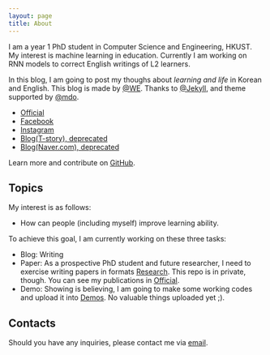 ```yaml
---
layout: page
title: About
---
```


<p class="message">
  I am a year 1 PhD student in Computer Science and Engineering, HKUST. My interest is machine learning in education. Currently I am working on RNN models to correct English writings of L2 learners.
</p>

In this blog, I am going to post my thoughs about *learning and life* in Korean and English. This blog is made by [@WE](https://www.facebook.com/woneui.hong). Thanks to [@Jekyll](https://jekyllrb.com/), and theme supported by [@mdo](https://twitter.com/mdo).

* [Official](https://sites.google.com/view/woneuihong)
* [Facebook](https://www.facebook.com/woneui.hong)
* [Instagram](https://www.instagram.com/pattern_of_days)
* [Blog(T-story), deprecated](https://learningengineer.tistory.com)
* [Blog(Naver.com), deprecated](https://blog.naver.com/laftworld)

Learn more and contribute on [GitHub](https://github.com/laftworld).

## Topics
My interest is as follows:
* How can people (including myself) improve learning ability.

To achieve this goal, I am currently working on these three tasks:
* Blog: Writing
* Paper: As a prospective PhD student and future researcher, I need to exercise writing papers in formats [Research](https://github.com/laftworld/Research). This repo is in private, though. You can see my publications in [Official](https://sites.google.com/view/woneuihong/experience).
* Demo: Showing is believing, I am going to make some working codes and upload it into [Demos](https://github.com/laftworld/demo). No valuable things uploaded yet ;).

## Contacts
Should you have any inquiries, please contact me via [email](mailto:wehong@cse.ust.hk).

